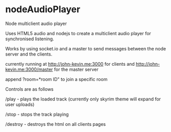 # nodeAudioPlayer
Node multiclient audio player

Uses HTML5 audio and nodejs to create a multiclient audio player for synchronised listening.

Works by using socket.io and a master to send messages between the node server and the clients.

currently running at http://john-kevin.me:3000 for clients and http://john-kevin.me:3000/master for the master server

append ?room=*room ID" to join a specific room

Controls are as follows

/play - plays the loaded track (currently only skyrim theme will expand for user uploads)

/stop - stops the track playing

/destroy - destroys the html on all clients pages
